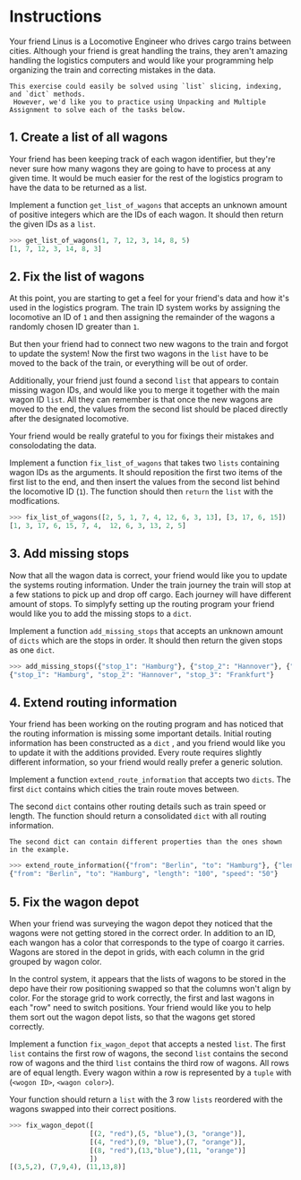 # Instructions

Your friend Linus is a Locomotive Engineer who drives cargo trains between cities.
Although your friend is great handling the trains, they aren't amazing handling the logistics computers and would like your programming help organizing the train and correcting mistakes in the data.

```exercism/note
This exercise could easily be solved using `list` slicing, indexing, and `dict` methods.
 However, we'd like you to practice using Unpacking and Multiple Assignment to solve each of the tasks below.
```

## 1. Create a list of all wagons

Your friend has been keeping track of each wagon identifier, but they're never sure how many wagons they are going to have to process at any given time. It would be much easier for the rest of the logistics program to have the data to be returned as a list.

Implement a function `get_list_of_wagons` that accepts an unknown amount of positive integers which are the IDs of each wagon.
It should then return the given IDs as a `list`.

```python
>>> get_list_of_wagons(1, 7, 12, 3, 14, 8, 5)
[1, 7, 12, 3, 14, 8, 3]
```

## 2. Fix the list of wagons

At this point, you are starting to get a feel for your friend's data and how it's used in the logistics program.
The train ID system works by assigning the locomotive an ID of `1` and then assigning the remainder of the wagons a randomly chosen ID greater than `1`.

But then your friend had to connect two new wagons to the train and forgot to update the system!
Now the first two wagons in the `list` have to be moved to the back of the train, or everything will be out of order.

Additionally, your friend just found a second `list` that appears to contain missing wagon IDs, and would like you to merge it together with the main wagon ID `list`.
All they can remember is that once the new wagons are moved to the end, the values from the second list should be placed directly after the designated locomotive.

Your friend would be really grateful to you for fixings their mistakes and consolodating the data.

Implement a function `fix_list_of_wagons` that takes two `lists` containing wagon IDs as the arguments.
It should reposition the first two items of the first list to the end, and then insert the values from the second list behind the locomotive ID (`1`).
The function should then `return` the `list` with the modfications.

```python
>>> fix_list_of_wagons([2, 5, 1, 7, 4, 12, 6, 3, 13], [3, 17, 6, 15])
[1, 3, 17, 6, 15, 7, 4,  12, 6, 3, 13, 2, 5]
```

## 3. Add missing stops

Now that all the wagon data is correct, your friend would like you to update the systems routing information.
Under the train journey the train will stop at a few stations to pick up and drop off cargo.
Each journey will have different amount of stops. To simplyfy setting up the routing program your friend would like you to add the missing stops to a `dict`.

Implement a function `add_missing_stops` that accepts an unknown amount of `dicts` which are the stops in order.
It should then return the given stops as one `dict`.

```python
>>> add_missing_stops({"stop_1": "Hamburg"}, {"stop_2": "Hannover"}, {"stop_3": "Frankfurt"})
{"stop_1": "Hamburg", "stop_2": "Hannover", "stop_3": "Frankfurt"}
```

## 4. Extend routing information

Your friend has been working on the routing program and has noticed that the routing information is missing some important details.
Initial routing information has been constructed as a `dict` , and you friend would like you to update it with the additions provided.
Every route requires slightly different information, so your friend would really prefer a generic solution.

Implement a function `extend_route_information` that accepts two `dicts`.
The first `dict` contains which cities the train route moves between.

The second `dict` contains other routing details such as train speed or length.
The function should return a consolidated `dict` with all routing information.

```exercism/note
The second dict can contain different properties than the ones shown in the example.
```

```python
>>> extend_route_information({"from": "Berlin", "to": "Hamburg"}, {"length": "100", "speed": "50"})
{"from": "Berlin", "to": "Hamburg", "length": "100", "speed": "50"}
```

## 5. Fix the wagon depot

When your friend was surveying the wagon depot they noticed that the wagons were not getting stored in the correct order.
In addition to an ID, each wangon has a color that corresponds to the type of coargo it carries.
Wagons are stored in the depot in grids, with each column in the grid grouped by wagon color.

In the control system, it appears that the lists of wagons to be stored in the depo have their row positioning swapped so that the columns won't align by color. For the storage grid to work correctly, the first and last wagons in each "row" need to switch positions.
Your friend would like you to help them sort out the wagon depot lists, so that the wagons get stored correctly.

Implement a function `fix_wagon_depot` that accepts a nested `list`.
The first `list` contains the first row of wagons, the second `list` contains the second row of wagons and the third `list` contains the third row of wagons. All rows are of equal length.
Every wagon within a row is represented by a `tuple` with (`<wogon ID>`,  `<wagon color>`).

Your function should return a `list` with the 3 row `lists` reordered with the wagons swapped into their correct positions.

```python
>>> fix_wagon_depot([
                    [(2, "red"),(5, "blue"),(3, "orange")],
                    [(4, "red"),(9, "blue"),(7, "orange")], 
                    [(8, "red"),(13,"blue"),(11, "orange")]
                    ])
[(3,5,2), (7,9,4), (11,13,8)]
```

